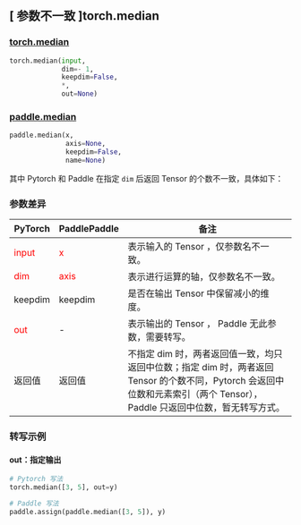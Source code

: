 ## [ 参数不一致 ]torch.median
### [torch.median](https://pytorch.org/docs/stable/generated/torch.median.html?highlight=median#torch.median)

```python
torch.median(input,
             dim=- 1,
             keepdim=False,
             *,
             out=None)
```

### [paddle.median](https://www.paddlepaddle.org.cn/documentation/docs/zh/develop/api/paddle/median_cn.html#median)

```python
paddle.median(x,
              axis=None,
              keepdim=False,
              name=None)
```

其中 Pytorch 和 Paddle 在指定 `dim` 后返回 Tensor 的个数不一致，具体如下：
### 参数差异
| PyTorch       | PaddlePaddle | 备注                                                   |
| ------------- | ------------ | ------------------------------------------------------ |
| <font color='red'> input </font> | <font color='red'> x </font> | 表示输入的 Tensor ，仅参数名不一致。  |
| <font color='red'> dim </font> | <font color='red'> axis </font> | 表示进行运算的轴，仅参数名不一致。  |
| keepdim       | keepdim      | 是否在输出 Tensor 中保留减小的维度。  |
| <font color='red'> out </font> | -  | 表示输出的 Tensor ， Paddle 无此参数，需要转写。    |
| 返回值       | 返回值      | 不指定 dim 时，两者返回值一致，均只返回中位数；指定 dim 时，两者返回 Tensor 的个数不同，Pytorch 会返回中位数和元素索引（两个 Tensor），Paddle 只返回中位数，暂无转写方式。 |


### 转写示例
#### out：指定输出
```python
# Pytorch 写法
torch.median([3, 5], out=y)

# Paddle 写法
paddle.assign(paddle.median([3, 5]), y)
```
